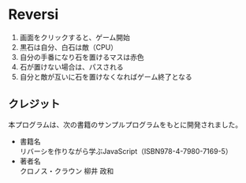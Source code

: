 # Reversi

1. 画面をクリックすると、ゲーム開始
2. 黒石は自分、白石は敵（CPU）
3. 自分の手番になり石を置けるマスは赤色
4. 石が置けない場合は、パスされる
5. 自分と敵が互いに石を置けなくなればゲーム終了となる

## クレジット

本プログラムは、次の書籍のサンプルプログラムをもとに開発されました。  
- 書籍名  
  リバーシを作りながら学ぶJavaScript（ISBN978-4-7980-7169-5）
- 著者名  
  クロノス・クラウン 柳井 政和
